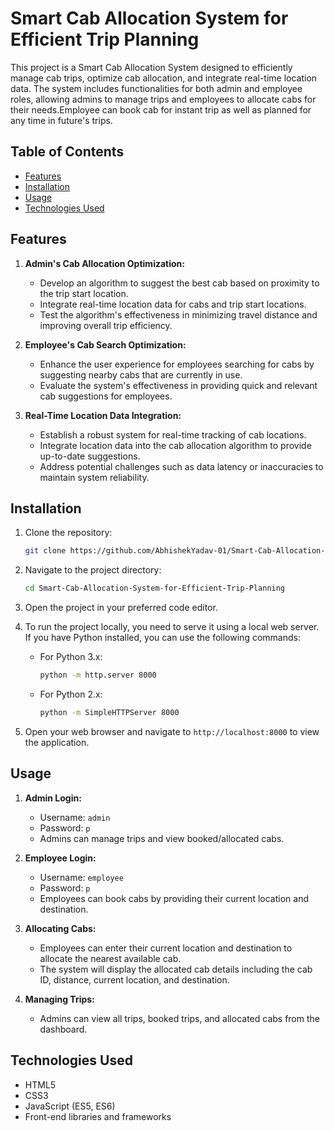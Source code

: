 # Smart Cab Allocation System for Efficient Trip Planning

This project is a Smart Cab Allocation System designed to efficiently manage cab trips, optimize cab allocation, and integrate real-time location data. The system includes functionalities for both admin and employee roles, allowing admins to manage trips and employees to allocate cabs for their needs.Employee can book cab for instant trip as well as planned for any time in future's trips.

## Table of Contents

- [Features](#features)
- [Installation](#installation)
- [Usage](#usage)
- [Technologies Used](#technologies-used)

## Features

1. **Admin's Cab Allocation Optimization:**
    - Develop an algorithm to suggest the best cab based on proximity to the trip start location.
    - Integrate real-time location data for cabs and trip start locations.
    - Test the algorithm's effectiveness in minimizing travel distance and improving overall trip efficiency.

2. **Employee's Cab Search Optimization:**
    - Enhance the user experience for employees searching for cabs by suggesting nearby cabs that are currently in use.
    - Evaluate the system's effectiveness in providing quick and relevant cab suggestions for employees.

3. **Real-Time Location Data Integration:**
    - Establish a robust system for real-time tracking of cab locations.
    - Integrate location data into the cab allocation algorithm to provide up-to-date suggestions.
    - Address potential challenges such as data latency or inaccuracies to maintain system reliability.

## Installation

1. Clone the repository:

    ```bash
    git clone https://github.com/AbhishekYadav-01/Smart-Cab-Allocation-System-for-Efficient-Trip-Planning.git
    ```

2. Navigate to the project directory:

    ```bash
    cd Smart-Cab-Allocation-System-for-Efficient-Trip-Planning
    ```

3. Open the project in your preferred code editor.

4. To run the project locally, you need to serve it using a local web server. If you have Python installed, you can use the following commands:

    - For Python 3.x:

        ```bash
        python -m http.server 8000
        ```

    - For Python 2.x:

        ```bash
        python -m SimpleHTTPServer 8000
        ```

5. Open your web browser and navigate to `http://localhost:8000` to view the application.



## Usage

1. **Admin Login:**
    - Username: `admin`
    - Password: `p`
    - Admins can manage trips and view booked/allocated cabs.

2. **Employee Login:**
    - Username: `employee`
    - Password: `p`
    - Employees can book cabs by providing their current location and destination.

3. **Allocating Cabs:**
    - Employees can enter their current location and destination to allocate the nearest available cab.
    - The system will display the allocated cab details including the cab ID, distance, current location, and destination.

4. **Managing Trips:**
    - Admins can view all trips, booked trips, and allocated cabs from the dashboard.

## Technologies Used

- HTML5
- CSS3
- JavaScript (ES5, ES6)
- Front-end libraries and frameworks
